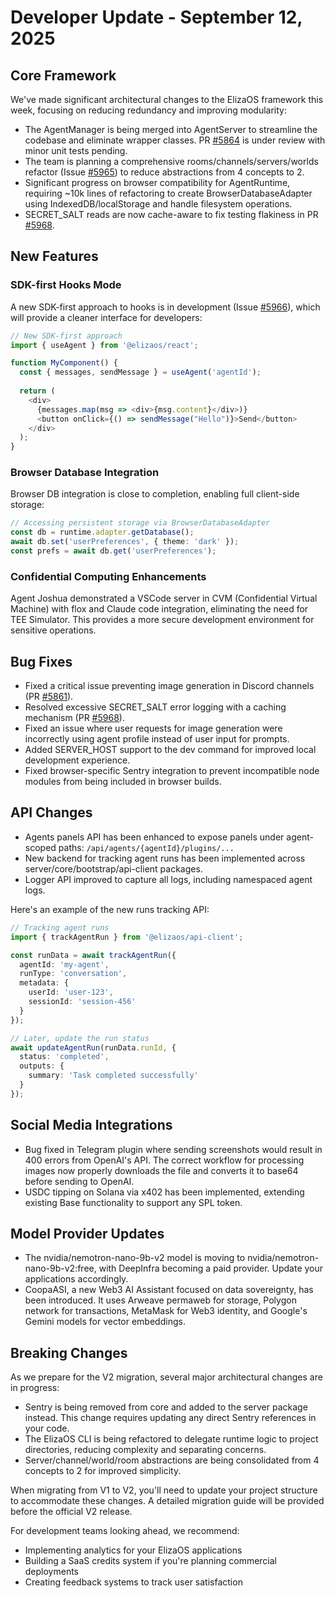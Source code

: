 # Developer Update - September 12, 2025

## Core Framework

We've made significant architectural changes to the ElizaOS framework this week, focusing on reducing redundancy and improving modularity:

- The AgentManager is being merged into AgentServer to streamline the codebase and eliminate wrapper classes. PR [#5864](https://github.com/elizaOS/eliza/pull/5864) is under review with minor unit tests pending.
- The team is planning a comprehensive rooms/channels/servers/worlds refactor (Issue [#5965](https://github.com/elizaOS/eliza/issues/5965)) to reduce abstractions from 4 concepts to 2.
- Significant progress on browser compatibility for AgentRuntime, requiring ~10k lines of refactoring to create BrowserDatabaseAdapter using IndexedDB/localStorage and handle filesystem operations.
- SECRET_SALT reads are now cache-aware to fix testing flakiness in PR [#5968](https://github.com/elizaOS/eliza/pull/5968).

## New Features

### SDK-first Hooks Mode
A new SDK-first approach to hooks is in development (Issue [#5966](https://github.com/elizaOS/eliza/issues/5966)), which will provide a cleaner interface for developers:

```typescript
// New SDK-first approach
import { useAgent } from '@elizaos/react';

function MyComponent() {
  const { messages, sendMessage } = useAgent('agentId');
  
  return (
    <div>
      {messages.map(msg => <div>{msg.content}</div>)}
      <button onClick={() => sendMessage("Hello")}>Send</button>
    </div>
  );
}
```

### Browser Database Integration
Browser DB integration is close to completion, enabling full client-side storage:

```typescript
// Accessing persistent storage via BrowserDatabaseAdapter
const db = runtime.adapter.getDatabase();
await db.set('userPreferences', { theme: 'dark' });
const prefs = await db.get('userPreferences');
```

### Confidential Computing Enhancements
Agent Joshua demonstrated a VSCode server in CVM (Confidential Virtual Machine) with flox and Claude code integration, eliminating the need for TEE Simulator. This provides a more secure development environment for sensitive operations.

## Bug Fixes

- Fixed a critical issue preventing image generation in Discord channels (PR [#5861](https://github.com/elizaOS/eliza/pull/5861)).
- Resolved excessive SECRET_SALT error logging with a caching mechanism (PR [#5968](https://github.com/elizaOS/eliza/pull/5968)).
- Fixed an issue where user requests for image generation were incorrectly using agent profile instead of user input for prompts.
- Added SERVER_HOST support to the dev command for improved local development experience.
- Fixed browser-specific Sentry integration to prevent incompatible node modules from being included in browser builds.

## API Changes

- Agents panels API has been enhanced to expose panels under agent-scoped paths: `/api/agents/{agentId}/plugins/...`
- New backend for tracking agent runs has been implemented across server/core/bootstrap/api-client packages.
- Logger API improved to capture all logs, including namespaced agent logs.

Here's an example of the new runs tracking API:

```typescript
// Tracking agent runs
import { trackAgentRun } from '@elizaos/api-client';

const runData = await trackAgentRun({
  agentId: 'my-agent',
  runType: 'conversation',
  metadata: {
    userId: 'user-123',
    sessionId: 'session-456'
  }
});

// Later, update the run status
await updateAgentRun(runData.runId, {
  status: 'completed',
  outputs: {
    summary: 'Task completed successfully'
  }
});
```

## Social Media Integrations

- Bug fixed in Telegram plugin where sending screenshots would result in 400 errors from OpenAI's API. The correct workflow for processing images now properly downloads the file and converts it to base64 before sending to OpenAI.
- USDC tipping on Solana via x402 has been implemented, extending existing Base functionality to support any SPL token.

## Model Provider Updates

- The nvidia/nemotron-nano-9b-v2 model is moving to nvidia/nemotron-nano-9b-v2:free, with DeepInfra becoming a paid provider. Update your applications accordingly.
- CoopaASI, a new Web3 AI Assistant focused on data sovereignty, has been introduced. It uses Arweave permaweb for storage, Polygon network for transactions, MetaMask for Web3 identity, and Google's Gemini models for vector embeddings.

## Breaking Changes

As we prepare for the V2 migration, several major architectural changes are in progress:

- Sentry is being removed from core and added to the server package instead. This change requires updating any direct Sentry references in your code.
- The ElizaOS CLI is being refactored to delegate runtime logic to project directories, reducing complexity and separating concerns.
- Server/channel/world/room abstractions are being consolidated from 4 concepts to 2 for improved simplicity.

When migrating from V1 to V2, you'll need to update your project structure to accommodate these changes. A detailed migration guide will be provided before the official V2 release.

For development teams looking ahead, we recommend:
- Implementing analytics for your ElizaOS applications
- Building a SaaS credits system if you're planning commercial deployments
- Creating feedback systems to track user satisfaction